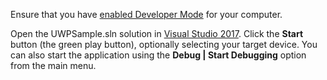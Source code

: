 
Ensure that you have [enabled Developer Mode](https://docs.microsoft.com/en-us/windows/uwp/get-started/enable-your-device-for-development) for your computer.

Open the UWPSample.sln solution in [Visual Studio 2017](https://www.visualstudio.com/vs/). Click the **Start** button (the green play button), optionally selecting your target device. You can also start the application using the **Debug | Start Debugging** option from the main menu.
